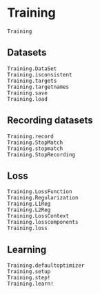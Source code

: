# Training
```@docs
Training
```

## Datasets
```@docs
Training.DataSet
Training.isconsistent
Training.targets
Training.targetnames
Training.save
Training.load
```

## Recording datasets
```@docs
Training.record
Training.StopMatch
Training.stopmatch
Training.StopRecording
```

## Loss
```@docs
Training.LossFunction
Training.Regularization
Training.L1Reg
Training.L2Reg
Training.LossContext
Training.losscomponents
Training.loss
```

## Learning
```@docs
Training.defaultoptimizer
Training.setup
Training.step!
Training.learn!
```